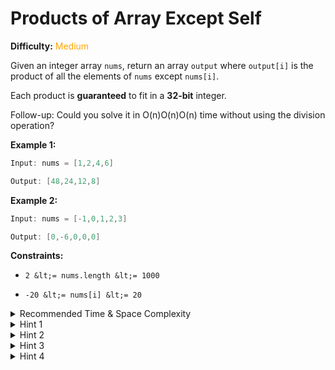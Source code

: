 # Products of Array Except Self

**Difficulty:** <span style="color: orange;">Medium</span>

Given an integer array `nums`, return an array `output` where `output[i]` is the product of all the elements of `nums` except `nums[i]`.

Each product is **guaranteed** to fit in a **32-bit** integer.   

Follow-up: Could you solve it in O(n)O(n)O(n) time without using the division operation?

**Example 1:**

```java
Input: nums = [1,2,4,6]

Output: [48,24,12,8]
```
**Example 2:**

```java
Input: nums = [-1,0,1,2,3]

Output: [0,-6,0,0,0]
```
**Constraints:**


- `2 &lt;= nums.length &lt;= 1000`

- `-20 &lt;= nums[i] &lt;= 20`






<details>
<summary>Recommended Time &amp; Space Complexity</summary>

You should aim for a solution as good or better than `O(n)` time and `O(n)` space, where `n` is the size of the input array.

</details>



<details>
<summary>Hint 1</summary>

A brute-force solution would be to iterate through the array with index `i` and compute the product of the array except for that index element. This would be an `O(n^2)` solution. Can you think of a better way?

</details>



<details>
<summary>Hint 2</summary>

Is there a way to avoid the repeated work? Maybe we can store the results of the repeated work in an array.

</details>



<details>
<summary>Hint 3</summary>

We can use the prefix and suffix technique. First, we iterate from left to right and store the prefix products for each index in a prefix array, excluding the current index's number. Then, we iterate from right to left and store the suffix products for each index in a suffix array, also excluding the current index's number. Can you figure out the solution from here?

</details>



<details>
<summary>Hint 4</summary>

We can use the stored prefix and suffix products to compute the result array by iterating through the array and simply multiplying the prefix and suffix products at each index.

</details>
